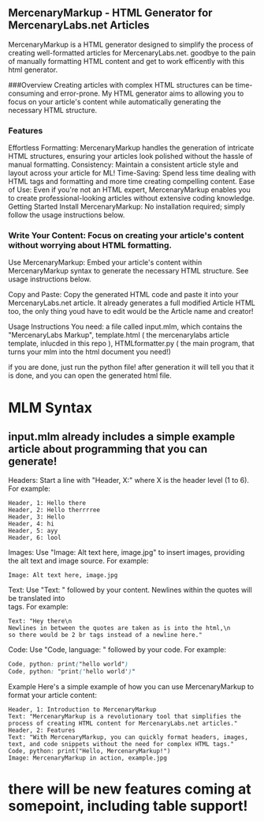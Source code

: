 ## MercenaryMarkup - HTML Generator for MercenaryLabs.net Articles
MercenaryMarkup is a  HTML generator designed to simplify the process of creating well-formatted articles for MercenaryLabs.net.  goodbye to the pain of manually formatting HTML content and get to work efficently with this html generator.

###Overview
Creating articles with complex HTML structures can be time-consuming and error-prone. My HTML generator aims to allowing you to focus on your article's content while automatically generating the necessary HTML structure.

### Features
Effortless Formatting: MercenaryMarkup handles the generation of intricate HTML structures, ensuring your articles look polished without the hassle of manual formatting.
Consistency: Maintain a consistent article style and layout across your article for ML!
Time-Saving: Spend less time dealing with HTML tags and formatting and more time creating compelling content.
Ease of Use: Even if you're not an HTML expert, MercenaryMarkup enables you to create professional-looking articles without extensive coding knowledge.
Getting Started
Install MercenaryMarkup: No installation required; simply follow the usage instructions below.

### Write Your Content: Focus on creating your article's content without worrying about HTML formatting.

Use MercenaryMarkup: Embed your article's content within MercenaryMarkup syntax to generate the necessary HTML structure. See usage instructions below.

Copy and Paste: Copy the generated HTML code and paste it into your MercenaryLabs.net article. It already generates a full modified Article HTML too, the only thing youd have to edit would be the Article name and creator!

Usage Instructions
You need: a file called input.mlm, which contains the "MercenaryLabs Markup", template.html ( the mercenarylabs article template, inlucded in this repo ), HTMLformatter.py ( the main program, that turns your mlm into the html document you need!)

if you are done, just run the python file! after generation it will tell you that it is done, and you can open the generated html file.

# MLM Syntax

## input.mlm already includes a simple example article about programming that you can generate!

Headers: Start a line with "Header, X:" where X is the header level (1 to 6). For example:

```
Header, 1: Hello there
Header, 2: Hello therrrree
Header, 3: Hello 
Header, 4: hi
Header, 5: ayy
Header, 6: lool
```
Images: Use "Image: Alt text here, image.jpg" to insert images, providing the alt text and image source. For example:

```
Image: Alt text here, image.jpg
```
Text: Use "Text: " followed by your content. Newlines within the quotes will be translated into <br> tags. For example:

```
Text: "Hey there\n
Newlines in between the quotes are taken as is into the html,\n
so there would be 2 br tags instead of a newline here."
````
Code: Use "Code, language: " followed by your code. For example:

```css
Code, python: print("hello world")
Code, python: "print('hello world')"
````
Example
Here's a simple example of how you can use MercenaryMarkup to format your article content:

```
Header, 1: Introduction to MercenaryMarkup
Text: "MercenaryMarkup is a revolutionary tool that simplifies the process of creating HTML content for MercenaryLabs.net articles."
Header, 2: Features
Text: "With MercenaryMarkup, you can quickly format headers, images, text, and code snippets without the need for complex HTML tags."
Code, python: print("Hello, MercenaryMarkup!")
Image: MercenaryMarkup in action, example.jpg
```

# there will be new features coming at somepoint, including table support!
